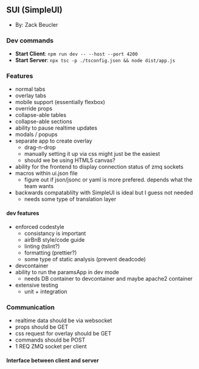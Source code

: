 ## SUI (SimpleUI)
- By: Zack Beucler


### Dev commands
- **Start Client**: `npm run dev -- --host --port 4200`
- **Start Server**: `npx tsc -p ./tsconfig.json && node dist/app.js`


### Features
- normal tabs
- overlay tabs
- mobile support (essentially flexbox)
- override props
- collapse-able tables
- collapse-able sections
- ability to pause realtime updates
- modals / popups
- separate app to create overlay
    - drag-n-drop
    - manually setting it up via css might just be the easiest
    - should we be using HTML5 canvas?
- ability for the frontend to display connection status of zmq sockets
- macros within ui.json file
    - figure out if json/jsonc or yaml is more prefered. depends what the team wants
- backwards compatablilty with SimpleUI is ideal but I guess not needed
    - needs some type of translation layer

#### dev features
- enforced codestyle
    - consistancy is important
    - airBnB style/code guide
    - linting (tslint?)
    - formatting (prettier?)
    - some type of static analysis (prevent deadcode)
- devcontainer
- ability to run the paramsApp in dev mode
    - needs DB container to devcontainer and maybe apache2 container
- extensive testing
    - unit + integration

### Communication
- realtime data should be via websocket
- props should be GET
- css request for overlay should be GET
- commands should be POST
- 1 REQ ZMQ socket per client

#### Interface between client and server

